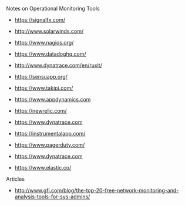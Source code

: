 Notes on Operational Monitoring Tools

* https://signalfx.com/
* http://www.solarwinds.com/
* https://www.nagios.org/
* https://www.datadoghq.com/
* http://www.dynatrace.com/en/ruxit/
* https://sensuapp.org/

* https://www.takipi.com/
* https://www.appdynamics.com
* https://newrelic.com/
* https://www.dynatrace.com
* https://instrumentalapp.com/


* https://www.pagerduty.com/ 
* https://www.dynatrace.com


* https://www.elastic.co/

Articles
* http://www.gfi.com/blog/the-top-20-free-network-monitoring-and-analysis-tools-for-sys-admins/
